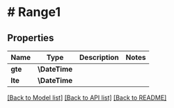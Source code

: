 # # Range1

## Properties

Name | Type | Description | Notes
------------ | ------------- | ------------- | -------------
**gte** | **\DateTime** |  |
**lte** | **\DateTime** |  |

[[Back to Model list]](../../README.md#models) [[Back to API list]](../../README.md#endpoints) [[Back to README]](../../README.md)
